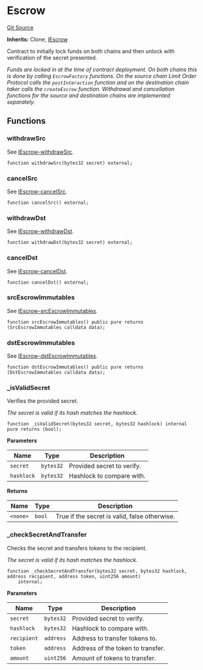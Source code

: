 # Escrow
[Git Source](https://github.com/1inch/cross-chain-swap/blob/f45e33f855d5dd79428a1ba540d9f8df14bbb794/contracts/Escrow.sol)

**Inherits:**
Clone, [IEscrow](/contracts/interfaces/IEscrow.sol/interface.IEscrow.md)

Contract to initially lock funds on both chains and then unlock with verification of the secret presented.

*Funds are locked in at the time of contract deployment. On both chains this is done by calling `EscrowFactory`
functions. On the source chain Limit Order Protocol calls the `postInteraction` function and on the destination
chain taker calls the `createEscrow` function.
Withdrawal and cancellation functions for the source and destination chains are implemented separately.*


## Functions
### withdrawSrc

See [IEscrow-withdrawSrc](/contracts/interfaces/IEscrow.sol/interface.IEscrow.md#withdrawsrc).


```solidity
function withdrawSrc(bytes32 secret) external;
```

### cancelSrc

See [IEscrow-cancelSrc](/contracts/interfaces/IEscrow.sol/interface.IEscrow.md#cancelsrc).


```solidity
function cancelSrc() external;
```

### withdrawDst

See [IEscrow-withdrawDst](/contracts/interfaces/IEscrow.sol/interface.IEscrow.md#withdrawdst).


```solidity
function withdrawDst(bytes32 secret) external;
```

### cancelDst

See [IEscrow-cancelDst](/contracts/interfaces/IEscrow.sol/interface.IEscrow.md#canceldst).


```solidity
function cancelDst() external;
```

### srcEscrowImmutables

See [IEscrow-srcEscrowImmutables](/contracts/interfaces/IEscrow.sol/interface.IEscrow.md#srcescrowimmutables).


```solidity
function srcEscrowImmutables() public pure returns (SrcEscrowImmutables calldata data);
```

### dstEscrowImmutables

See [IEscrow-dstEscrowImmutables](/contracts/interfaces/IEscrow.sol/interface.IEscrow.md#dstescrowimmutables).


```solidity
function dstEscrowImmutables() public pure returns (DstEscrowImmutables calldata data);
```

### _isValidSecret

Verifies the provided secret.

*The secret is valid if its hash matches the hashlock.*


```solidity
function _isValidSecret(bytes32 secret, bytes32 hashlock) internal pure returns (bool);
```
**Parameters**

|Name|Type|Description|
|----|----|-----------|
|`secret`|`bytes32`|Provided secret to verify.|
|`hashlock`|`bytes32`|Hashlock to compare with.|

**Returns**

|Name|Type|Description|
|----|----|-----------|
|`<none>`|`bool`|True if the secret is valid, false otherwise.|


### _checkSecretAndTransfer

Checks the secret and transfers tokens to the recipient.

*The secret is valid if its hash matches the hashlock.*


```solidity
function _checkSecretAndTransfer(bytes32 secret, bytes32 hashlock, address recipient, address token, uint256 amount)
    internal;
```
**Parameters**

|Name|Type|Description|
|----|----|-----------|
|`secret`|`bytes32`|Provided secret to verify.|
|`hashlock`|`bytes32`|Hashlock to compare with.|
|`recipient`|`address`|Address to transfer tokens to.|
|`token`|`address`|Address of the token to transfer.|
|`amount`|`uint256`|Amount of tokens to transfer.|


